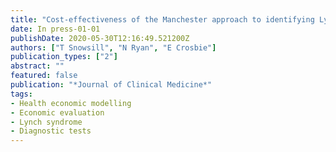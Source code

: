 ```yaml
---
title: "Cost-effectiveness of the Manchester approach to identifying Lynch syndrome in women with endometrial cancer"
date: In press-01-01
publishDate: 2020-05-30T12:16:49.521200Z
authors: ["T Snowsill", "N Ryan", "E Crosbie"]
publication_types: ["2"]
abstract: ""
featured: false
publication: "*Journal of Clinical Medicine*"
tags:
- Health economic modelling
- Economic evaluation
- Lynch syndrome
- Diagnostic tests
---
```


